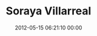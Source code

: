 ---
title: "Soraya Villarreal"
date: 2012-05-15 06:21:10 00:00
permalink: /sorayalvg
twitter: "sorayalvg"
likes: [1246,1068,979,711,788,1073]
id: 10
gravatar: "http://www.gravatar.com/avatar/40349555327476d74d74f8bc1eafca7f"
---